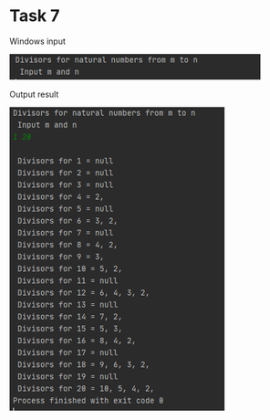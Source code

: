 Task 7
====================

Windows input 

![](https://github.com/DzmitrySiarheyeu/Epam/blob/main/First-chapter-of-the-cours/Cycles/Task-7/img/1.PNG)

Output result

![](https://github.com/DzmitrySiarheyeu/Epam/blob/main/First-chapter-of-the-cours/Cycles/Task-7/img/2.PNG)
